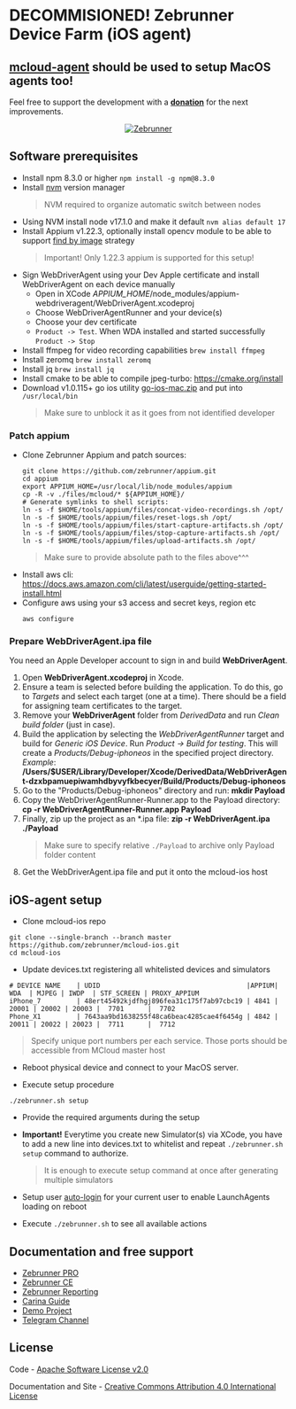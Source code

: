 DECOMMISIONED! Zebrunner Device Farm (iOS agent)
==================

## [mcloud-agent](https://github.com/zebrunner/mcloud-agent) should be used to setup MacOS agents too!

Feel free to support the development with a [**donation**](https://www.paypal.com/donate?hosted_button_id=JLQ4U468TWQPS) for the next improvements.

<p align="center">
  <a href="https://zebrunner.com/"><img alt="Zebrunner" src="https://github.com/zebrunner/zebrunner/raw/master/docs/img/zebrunner_intro.png"></a>
</p>

## Software prerequisites
* Install npm 8.3.0 or higher
  `npm install -g npm@8.3.0`
* Install [nvm](https://github.com/nvm-sh/nvm) version manager
  > NVM required to organize automatic switch between nodes
* Using NVM install node v17.1.0 and make it default `nvm alias default 17`
* Install Appium v1.22.3, optionally install opencv module to be able to support [find by image](https://zebrunner.github.io/carina/automation/mobile/#how-to-use-find-by-image-strategy) strategy
  > Important! Only 1.22.3 appium is supported for this setup!
* Sign WebDriverAgent using your Dev Apple certificate and install WebDriverAgent on each device manually
  * Open in XCode <i>APPIUM_HOME</i>/node_modules/appium-webdriveragent/WebDriverAgent.xcodeproj
  * Choose WebDriverAgentRunner and your device(s)
  * Choose your dev certificate
  * `Product -> Test`. When WDA installed and started successfully `Product -> Stop`
* Install ffmpeg for video recording capabilities
  `brew install ffmpeg`
* Install zeromq
  `brew install zeromq`
* Install jq
  `brew install jq`
* Install cmake to be able to compile jpeg-turbo: https://cmake.org/install
* Download v1.0.115+ go ios utility [go-ios-mac.zip](https://github.com/danielpaulus/go-ios/releases/download/v1.0.115/go-ios-mac.zip) and put into `/usr/local/bin`
  > Make sure to unblock it as it goes from not identified developer

### Patch appium
* Clone Zebrunner Appium and patch sources:
  ```
  git clone https://github.com/zebrunner/appium.git
  cd appium
  export APPIUM_HOME=/usr/local/lib/node_modules/appium
  cp -R -v ./files/mcloud/* ${APPIUM_HOME}/
  # Generate symlinks to shell scripts:
  ln -s -f $HOME/tools/appium/files/concat-video-recordings.sh /opt/
  ln -s -f $HOME/tools/appium/files/reset-logs.sh /opt/
  ln -s -f $HOME/tools/appium/files/start-capture-artifacts.sh /opt/
  ln -s -f $HOME/tools/appium/files/stop-capture-artifacts.sh /opt/
  ln -s -f $HOME/tools/appium/files/upload-artifacts.sh /opt/
  ```
  > Make sure to provide absolute path to the files above^^^
* Install aws cli: https://docs.aws.amazon.com/cli/latest/userguide/getting-started-install.html
* Configure aws using your s3 access and secret keys, region etc
  ```
  aws configure
  ```

### Prepare WebDriverAgent.ipa file

You need an Apple Developer account to sign in and build **WebDriverAgent**.

1. Open **WebDriverAgent.xcodeproj** in Xcode.
2. Ensure a team is selected before building the application. To do this, go to *Targets* and select each target (one at a time). There should be a field for assigning team certificates to the target.
3. Remove your **WebDriverAgent** folder from *DerivedData* and run *Clean build folder* (just in case).
4. Build the application by selecting the *WebDriverAgentRunner* target and build for *Generic iOS Device*. Run *Product -> Build for testing*. This will create a *Products/Debug-iphoneos* in the specified project directory.  
 *Example*: **/Users/$USER/Library/Developer/Xcode/DerivedData/WebDriverAgent-dzxbpamuepiwamhdbyvyfkbecyer/Build/Products/Debug-iphoneos**
5. Go to the "Products/Debug-iphoneos" directory and run:
 **mkdir Payload**
6. Copy the WebDriverAgentRunner-Runner.app to the Payload directory:
 **cp -r WebDriverAgentRunner-Runner.app Payload**
7. Finally, zip up the project as an *.ipa file:
 **zip -r WebDriverAgent.ipa ./Payload**
   > Make sure to specify relative `./Payload` to archive only Payload folder content
8. Get the WebDriverAgent.ipa file and put it onto the mcloud-ios host

## iOS-agent setup
* Clone mcloud-ios repo
```
git clone --single-branch --branch master https://github.com/zebrunner/mcloud-ios.git
cd mcloud-ios
```

* Update devices.txt registering all whitelisted devices and simulators
```
# DEVICE NAME    | UDID                                     |APPIUM|  WDA  | MJPEG | IWDP  | STF_SCREEN | PROXY_APPIUM
iPhone_7         | 48ert45492kjdfhgj896fea31c175f7ab97cbc19 | 4841 | 20001 | 20002 | 20003 |  7701      |  7702
Phone_X1         | 7643aa9bd1638255f48ca6beac4285cae4f6454g | 4842 | 20011 | 20022 | 20023 |  7711      |  7712
```

  > Specify unique port numbers per each service. Those ports should be accessible from MCloud master host

* Reboot physical device and connect to your MacOS server.

* Execute setup procedure
```
./zebrunner.sh setup
```

* Provide the required arguments during the setup

* <b>Important!</b> Everytime you create new Simulator(s) via XCode, you have to add a new line into devices.txt to whitelist and repeat `./zebrunner.sh setup` command to authorize.
  > It is enough to execute setup command at once after generating multiple simulators

* Setup user [auto-login](https://support.apple.com/en-us/HT201476) for your current user to enable LaunchAgents loading on reboot

* Execute `./zebrunner.sh` to see all available actions

## Documentation and free support
* [Zebrunner PRO](https://zebrunner.com)
* [Zebrunner CE](https://zebrunner.github.io/community-edition)
* [Zebrunner Reporting](https://zebrunner.com/documentation)
* [Carina Guide](http://zebrunner.github.io/carina)
* [Demo Project](https://github.com/zebrunner/carina-demo)
* [Telegram Channel](https://t.me/zebrunner)

## License
Code - [Apache Software License v2.0](http://www.apache.org/licenses/LICENSE-2.0)

Documentation and Site - [Creative Commons Attribution 4.0 International License](http://creativecommons.org/licenses/by/4.0/deed.en_US)
